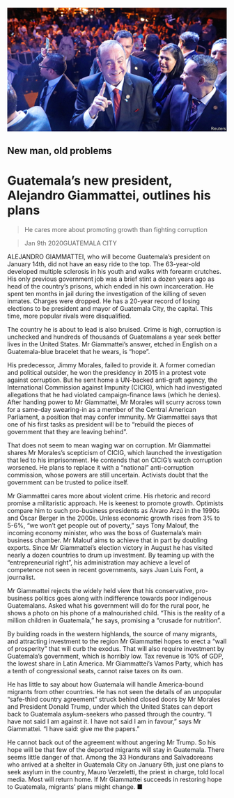 ![](./images/20200111_AMP002_0.jpg)

## New man, old problems

# Guatemala’s new president, Alejandro Giammattei, outlines his plans

> He cares more about promoting growth than fighting corruption

> Jan 9th 2020GUATEMALA CITY

ALEJANDRO GIAMMATTEI, who will become Guatemala’s president on January 14th, did not have an easy ride to the top. The 63-year-old developed multiple sclerosis in his youth and walks with forearm crutches. His only previous government job was a brief stint a dozen years ago as head of the country’s prisons, which ended in his own incarceration. He spent ten months in jail during the investigation of the killing of seven inmates. Charges were dropped. He has a 20-year record of losing elections to be president and mayor of Guatemala City, the capital. This time, more popular rivals were disqualified.

The country he is about to lead is also bruised. Crime is high, corruption is unchecked and hundreds of thousands of Guatemalans a year seek better lives in the United States. Mr Giammattei’s answer, etched in English on a Guatemala-blue bracelet that he wears, is “hope”.

His predecessor, Jimmy Morales, failed to provide it. A former comedian and political outsider, he won the presidency in 2015 in a protest vote against corruption. But he sent home a UN-backed anti-graft agency, the International Commission against Impunity (CICIG), which had investigated allegations that he had violated campaign-finance laws (which he denies). After handing power to Mr Giammattei, Mr Morales will scurry across town for a same-day swearing-in as a member of the Central American Parliament, a position that may confer immunity. Mr Giammattei says that one of his first tasks as president will be to “rebuild the pieces of government that they are leaving behind”.

That does not seem to mean waging war on corruption. Mr Giammattei shares Mr Morales’s scepticism of CICIG, which launched the investigation that led to his imprisonment. He contends that on CICIG’s watch corruption worsened. He plans to replace it with a “national” anti-corruption commission, whose powers are still uncertain. Activists doubt that the government can be trusted to police itself.

Mr Giammattei cares more about violent crime. His rhetoric and record promise a militaristic approach. He is keenest to promote growth. Optimists compare him to such pro-business presidents as Álvaro Arzú in the 1990s and Óscar Berger in the 2000s. Unless economic growth rises from 3% to 5-6%, “we won’t get people out of poverty,” says Tony Malouf, the incoming economy minister, who was the boss of Guatemala’s main business chamber. Mr Malouf aims to achieve that in part by doubling exports. Since Mr Giammattei’s election victory in August he has visited nearly a dozen countries to drum up investment. By teaming up with the “entrepreneurial right”, his administration may achieve a level of competence not seen in recent governments, says Juan Luis Font, a journalist.

Mr Giammattei rejects the widely held view that his conservative, pro-business politics goes along with indifference towards poor indigenous Guatemalans. Asked what his government will do for the rural poor, he shows a photo on his phone of a malnourished child. “This is the reality of a million children in Guatemala,” he says, promising a “crusade for nutrition”.

By building roads in the western highlands, the source of many migrants, and attracting investment to the region Mr Giammattei hopes to erect a “wall of prosperity” that will curb the exodus. That will also require investment by Guatemala’s government, which is horribly low. Tax revenue is 10% of GDP, the lowest share in Latin America. Mr Giammattei’s Vamos Party, which has a tenth of congressional seats, cannot raise taxes on its own.

He has little to say about how Guatemala will handle America-bound migrants from other countries. He has not seen the details of an unpopular “safe-third country agreement” struck behind closed doors by Mr Morales and President Donald Trump, under which the United States can deport back to Guatemala asylum-seekers who passed through the country. “I have not said I am against it. I have not said I am in favour,” says Mr Giammattei. “I have said: give me the papers.”

He cannot back out of the agreement without angering Mr Trump. So his hope will be that few of the deported migrants will stay in Guatemala. There seems little danger of that. Among the 33 Hondurans and Salvadoreans who arrived at a shelter in Guatemala City on January 6th, just one plans to seek asylum in the country, Mauro Verzeletti, the priest in charge, told local media. Most will return home. If Mr Giammattei succeeds in restoring hope to Guatemala, migrants’ plans might change. ■